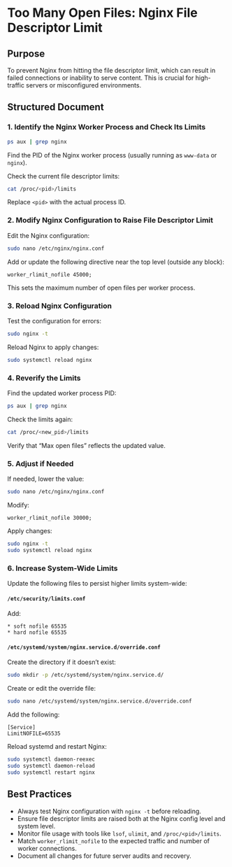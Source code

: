 # Too Many Open Files: Nginx File Descriptor Limit

## Purpose

To prevent Nginx from hitting the file descriptor limit, which can result in failed connections or inability to serve content. This is crucial for high-traffic servers or misconfigured environments.

## Structured Document

### 1. Identify the Nginx Worker Process and Check Its Limits

```bash
ps aux | grep nginx
```

Find the PID of the Nginx worker process (usually running as `www-data` or `nginx`).

Check the current file descriptor limits:

```bash
cat /proc/<pid>/limits
```

Replace `<pid>` with the actual process ID.

### 2. Modify Nginx Configuration to Raise File Descriptor Limit

Edit the Nginx configuration:

```bash
sudo nano /etc/nginx/nginx.conf
```

Add or update the following directive near the top level (outside any block):

```nginx
worker_rlimit_nofile 45000;
```

This sets the maximum number of open files per worker process.

### 3. Reload Nginx Configuration

Test the configuration for errors:

```bash
sudo nginx -t
```

Reload Nginx to apply changes:

```bash
sudo systemctl reload nginx
```

### 4. Reverify the Limits

Find the updated worker process PID:

```bash
ps aux | grep nginx
```

Check the limits again:

```bash
cat /proc/<new_pid>/limits
```

Verify that “Max open files” reflects the updated value.

### 5. Adjust if Needed

If needed, lower the value:

```bash
sudo nano /etc/nginx/nginx.conf
```

Modify:

```nginx
worker_rlimit_nofile 30000;
```

Apply changes:

```bash
sudo nginx -t
sudo systemctl reload nginx
```

### 6. Increase System-Wide Limits

Update the following files to persist higher limits system-wide:

#### `/etc/security/limits.conf`

Add:

```
* soft nofile 65535
* hard nofile 65535
```

#### `/etc/systemd/system/nginx.service.d/override.conf`

Create the directory if it doesn’t exist:

```bash
sudo mkdir -p /etc/systemd/system/nginx.service.d/
```

Create or edit the override file:

```bash
sudo nano /etc/systemd/system/nginx.service.d/override.conf
```

Add the following:

```
[Service]
LimitNOFILE=65535
```

Reload systemd and restart Nginx:

```bash
sudo systemctl daemon-reexec
sudo systemctl daemon-reload
sudo systemctl restart nginx
```

## Best Practices

* Always test Nginx configuration with `nginx -t` before reloading.
* Ensure file descriptor limits are raised both at the Nginx config level and system level.
* Monitor file usage with tools like `lsof`, `ulimit`, and `/proc/<pid>/limits`.
* Match `worker_rlimit_nofile` to the expected traffic and number of worker connections.
* Document all changes for future server audits and recovery.
